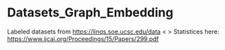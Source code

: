 # Datasets_Graph_Embedding
Labeled datasets from https://linqs.soe.ucsc.edu/data < \>
Statistices here: https://www.ijcai.org/Proceedings/15/Papers/299.pdf

